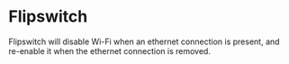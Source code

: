 # Flipswitch

Flipswitch will disable Wi-Fi when an ethernet connection is present, and re-enable it when the ethernet connection is removed. 